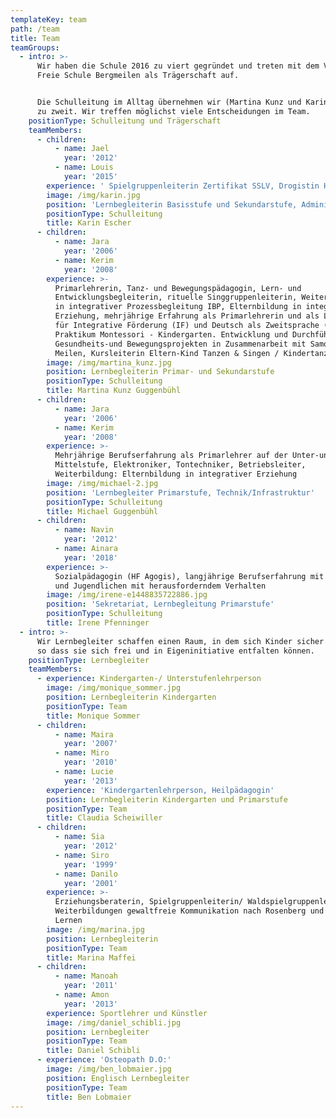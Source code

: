 ```yaml
---
templateKey: team
path: /team
title: Team
teamGroups:
  - intro: >-
      Wir haben die Schule 2016 zu viert gegründet und treten mit dem Verein
      Freie Schule Bergmeilen als Trägerschaft auf.


      Die Schulleitung im Alltag übernehmen wir (Martina Kunz und Karin Escher)
      zu zweit. Wir treffen möglichst viele Entscheidungen im Team.
    positionType: Schulleitung und Trägerschaft
    teamMembers:
      - children:
          - name: Jael
            year: '2012'
          - name: Louis
            year: '2015'
        experience: ' Spielgruppenleiterin Zertifikat SSLV, Drogistin HF mit mehrjähriger Erfahrung im praxisnahen Unterrichten von Berufsschülern (überbetriebliche Kurse Drogisten), Basisworkshop Original Play'
        image: /img/karin.jpg
        position: 'Lernbegleiterin Basisstufe und Sekundarstufe, Administration, Personal'
        positionType: Schulleitung
        title: Karin Escher
      - children:
          - name: Jara
            year: '2006'
          - name: Kerim
            year: '2008'
        experience: >-
          Primarlehrerin, Tanz- und Bewegungspädagogin, Lern- und
          Entwicklungsbegleiterin, rituelle Singgruppenleiterin, Weiterbildung
          in integrativer Prozessbegleitung IBP, Elternbildung in integrativer
          Erziehung, mehrjährige Erfahrung als Primarlehrerin und als Lehrperson
          für Integrative Förderung (IF) und Deutsch als Zweitsprache (DaZ).
          Praktikum Montessori - Kindergarten. Entwicklung und Durchführung von
          Gesundheits-und Bewegungsprojekten in Zusammenarbeit mit Samowar
          Meilen, Kursleiterin Eltern-Kind Tanzen & Singen / Kindertanzen.
        image: /img/martina_kunz.jpg
        position: Lernbegleiterin Primar- und Sekundarstufe
        positionType: Schulleitung
        title: Martina Kunz Guggenbühl
      - children:
          - name: Jara
            year: '2006'
          - name: Kerim
            year: '2008'
        experience: >-
          Mehrjährige Berufserfahrung als Primarlehrer auf der Unter-und
          Mittelstufe, Elektroniker, Tontechniker, Betriebsleiter,
          Weiterbildung: Elternbildung in integrativer Erziehung
        image: /img/michael-2.jpg
        position: 'Lernbegleiter Primarstufe, Technik/Infrastruktur'
        positionType: Schulleitung
        title: Michael Guggenbühl
      - children:
          - name: Navin
            year: '2012'
          - name: Ainara
            year: '2018'
        experience: >-
          Sozialpädagogin (HF Agogis), langjährige Berufserfahrung mit Kindern
          und Jugendlichen mit herausforderndem Verhalten
        image: /img/irene-e1448835722886.jpg
        position: 'Sekretariat, Lernbegleitung Primarstufe'
        positionType: Schulleitung
        title: Irene Pfenninger
  - intro: >-
      Wir Lernbegleiter schaffen einen Raum, in dem sich Kinder sicher fühlen,
      so dass sie sich frei und in Eigeninitiative entfalten können.
    positionType: Lernbegleiter
    teamMembers:
      - experience: Kindergarten-/ Unterstufenlehrperson
        image: /img/monique_sommer.jpg
        position: Lernbegleiterin Kindergarten
        positionType: Team
        title: Monique Sommer
      - children:
          - name: Maira
            year: '2007'
          - name: Miro
            year: '2010'
          - name: Lucie
            year: '2013'
        experience: 'Kindergartenlehrperson, Heilpädagogin'
        position: Lernbegleiterin Kindergarten und Primarstufe
        positionType: Team
        title: Claudia Scheiwiller
      - children:
          - name: Sia
            year: '2012'
          - name: Siro
            year: '1999'
          - name: Danilo
            year: '2001'
        experience: >-
          Erziehungsberaterin, Spielgruppenleiterin/ Waldspielgruppenleiterin,
          Weiterbildungen gewaltfreie Kommunikation nach Rosenberg und  natives
          Lernen
        image: /img/marina.jpg
        position: Lernbegleiterin
        positionType: Team
        title: Marina Maffei
      - children:
          - name: Manoah
            year: '2011'
          - name: Amon
            year: '2013'
        experience: Sportlehrer und Künstler
        image: /img/daniel_schibli.jpg
        position: Lernbegleiter
        positionType: Team
        title: Daniel Schibli
      - experience: 'Osteopath D.O:'
        image: /img/ben_lobmaier.jpg
        position: Englisch Lernbegleiter
        positionType: Team
        title: Ben Lobmaier
---
```


